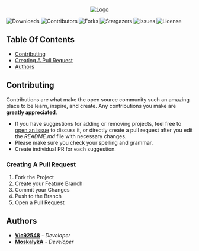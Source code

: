 <br/>
<p align="center">
  <a href="https://github.com/BuckshotPlusPlus/BuckshotPlusPlus">
    <img src="https://i.imgur.com/3880deE.png" alt="Logo">
  </a>
</p>

![Downloads](https://img.shields.io/github/downloads/BuckshotPlusPlus/Official-Website/total) ![Contributors](https://img.shields.io/github/contributors/BuckshotPlusPlus/Official-Website?color=dark-green) ![Forks](https://img.shields.io/github/forks/BuckshotPlusPlus/Official-Website?style=social) ![Stargazers](https://img.shields.io/github/stars/BuckshotPlusPlus/Official-Website?style=social) ![Issues](https://img.shields.io/github/issues/BuckshotPlusPlus/Official-Website) ![License](https://img.shields.io/github/license/BuckshotPlusPlus/Official-Website) 

## Table Of Contents

* [Contributing](#contributing)
* [Creating A Pull Request](#creating-a-pull-request)
* [Authors](#authors)

## Contributing

Contributions are what make the open source community such an amazing place to be learn, inspire, and create. Any contributions you make are **greatly appreciated**.
* If you have suggestions for adding or removing projects, feel free to [open an issue](https://github.com/BuckshotPlusPlus/Official-Website/issues/new) to discuss it, or directly create a pull request after you edit the *README.md* file with necessary changes.
* Please make sure you check your spelling and grammar.
* Create individual PR for each suggestion.

### Creating A Pull Request

1. Fork the Project
2. Create your Feature Branch
3. Commit your Changes
4. Push to the Branch
5. Open a Pull Request

## Authors

* **[Vic92548](https://github.com/Vic92548)** - *Developer* 
* **[MoskalykA](https://github.com/MoskalykA)** - *Developer* 

